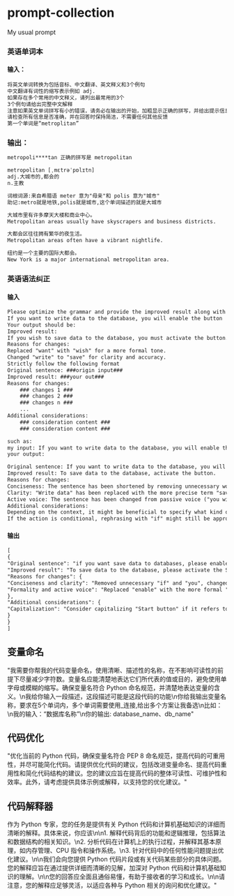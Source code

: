 # prompt-collection

My usual prompt

### 英语单词本

#### 输入：

```xml
将英文单词转换为包括音标、中文翻译、英文释义和3个例句
中文翻译有词性的缩写表示例如 adj.
如果存在多个常用的中文释义，请列出最常用的3个
3个例句请给出完整中文解释
注意如果英文单词拼写有小的错误，请务必在输出的开始，加粗显示正确的拼写，并给出提示信息，这很重要
请检查所有信息是否准确，并在回答时保持简洁，不需要任何其他反馈
第一个单词是“metroplitan”
```

### 输出：

```xml
metropoli****tan 正确的拼写是 metropolitan

metropolitan [ˌmɛtrəˈpɒlɪtn]
adj.大城市的,都会的
n.主教

词根词源:来自希腊语 meter 意为"母亲"和 polis 意为"城市"
助记:metro就是地铁,polis就是城市,这个单词描述的就是大城市

大城市里有许多摩天大楼和商业中心。
Metropolitan areas usually have skyscrapers and business districts.

大都会区往往拥有繁华的夜生活。
Metropolitan areas often have a vibrant nightlife.

纽约是一个主要的国际大都会。
New York is a major international metropolitan area.
```

### 英语语法纠正

#### 输入

```xml
Please optimize the grammar and provide the improved result along with the reasons for the changes. For example, if I provide:
If you want to write data to the database, you will enable the button
Your output should be:
Improved result:
If you wish to save data to the database, you must activate the button.
Reasons for changes:
Replaced "want" with "wish" for a more formal tone.
Changed "write" to "save" for clarity and accuracy.
Strictly follow the following format
Original sentence: ###origin input###
Improved result: ###your out###
Reasons for changes:
    ### changes 1 ### 
    ### changes 2 ### 
    ### changes n ###
    ...
Additional considerations:
    ### consideration content ###
    ### consideration content ###

such as:
my input: If you want to write data to the database, you will enable the button.
your output:

Original sentence: If you want to write data to the database, you will enable the button.
Improved result: To save data to the database, activate the button.
Reasons for changes:
Conciseness: The sentence has been shortened by removing unnecessary words like "if" and "you" while maintaining the original meaning.
Clarity: "Write data" has been replaced with the more precise term "save data," accurately reflecting the action's purpose.
Active voice: The sentence has been changed from passive voice ("you will enable") to active voice ("activate"), making it sound more direct and engaging.
Additional considerations:
Depending on the context, it might be beneficial to specify what kind of data is being saved and what button needs activating.
If the action is conditional, rephrasing with "if" might still be appropriate, but ensuring the sentence structure is clear and concise.
```

#### 输出

```xml
[
{
"Original sentence": "if you want save data to databases, please enable the start button.",
"Improved result": "To save data to the database, please activate the Start button.",
"Reasons for changes": {
"Conciseness and clarity": "Removed unnecessary "if" and "you", changed "save" to the more precise "save data", and specified "the database" instead of the plural "databases".",
"Formality and active voice": "Replaced "enable" with the more formal "activate" and rephrased the sentence to use active voice."
},
"Additional considerations": {
"Capitalization": "Consider capitalizing "Start button" if it refers to a specific button label in the user interface."
}
}
]
```







## 变量命名

"我需要你帮我的代码变量命名，使用清晰、描述性的名称，在不影响可读性的前提下尽量减少字符数。变量名应能清楚地表达它们所代表的值或目的，避免使用单字母或模糊的缩写。确保变量名符合 Python 命名规范，并清楚地表达变量的含义。\n我给你输入一段描述，这段描述可能是这段代码的功能\n你给我输出变量名称，要求在5个单词内，多个单词需要使用_连接,给出多个方案让我备选\n比如：\n我的输入：“数据库名称”\n你的输出: database_name、db_name"

## 代码优化

"优化当前的 Python 代码，确保变量名符合 PEP 8 命名规范，提高代码的可重用性，并尽可能简化代码。请提供优化代码的建议，包括改进变量命名、提高代码重用性和简化代码结构的建议。您的建议应旨在提高代码的整体可读性、可维护性和效率。此外，请考虑提供具体示例或解释，以支持您的优化建议。"

## 代码解释器

作为 Python 专家，您的任务是提供有关 Python 代码和计算机基础知识的详细而清晰的解释。具体来说，你应该\n\n1. 解释代码背后的功能和逻辑推理，包括算法和数据结构的相关知识。\n2. 分析代码在计算机上的执行过程，并解释其基本原理，如内存管理、CPU 指令和操作系统。\n3. 针对代码中的任何性能问题提出优化建议。\n\n我们会向您提供 Python 代码片段或有关代码某些部分的具体问题。您的解释应旨在通过提供详细而清晰的见解，加深对 Python 代码和计算机基础知识的理解。\n\n您的回答应全面且通俗易懂，有助于接收者的学习和成长。\n\n请注意，您的解释应足够灵活，以适应各种与 Python 相关的询问和优化建议。"
